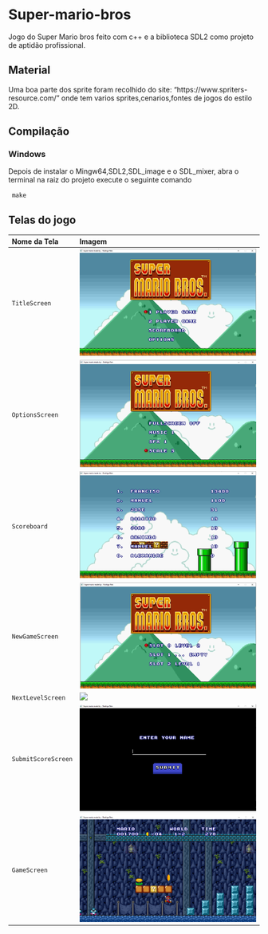 <h1>Super-mario-bros</h1>
<p>
    Jogo do Super Mario bros feito com c++ e a biblioteca SDL2 como projeto de aptidão profissional.
</p>

<h2>Material</h2>
<p>
    Uma boa parte dos sprite foram recolhido do site: “https://www.spriters-resource.com/” onde tem varios sprites,cenarios,fontes de jogos  do estilo 2D.
</p>

<h2>Compilação</h2>
<h3>Windows</h3>
<p>
    Depois de instalar o Mingw64,SDL2,SDL_image e o SDL_mixer, abra o terminal na raiz do projeto execute o seguinte comando
</p>


```
 make
```

<h2>Telas do jogo</h2>

| Nome da Tela        | Imagem                              |
|:--------------------|:------------------------------------|
| `TitleScreen`       | <img src="TitleScreen.png">         | 
| `OptionsScreen`     | <img src="OptionsScreen.png">       | 
| `Scoreboard`        | <img src="ScoreBoard.png">          | 
| `NewGameScreen`     | <img src="NewGameScreen.png">       | 
| `NextLevelScreen`   | <img src="NextLevelScreen.png">     |
| `SubmitScoreScreen` | <img src="SubmitScoreScreen.png">   |
| `GameScreen`        | <img src="GameScreen.png">          |
